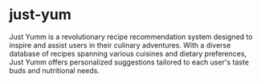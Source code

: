 # just-yum
Just Yumm is a revolutionary recipe recommendation system designed to inspire and assist users in their culinary adventures. With a diverse database of recipes spanning various cuisines and dietary preferences, Just Yumm offers personalized suggestions tailored to each user's taste buds and nutritional needs.
